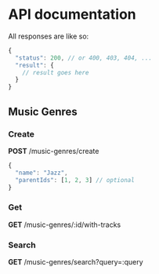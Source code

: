 # API documentation

All responses are like so:

```js
{
  "status": 200, // or 400, 403, 404, ...
  "result": {
    // result goes here
  }
}
```

## Music Genres

### Create

**POST** /music-genres/create
```js
{
  "name": "Jazz",
  "parentIds": [1, 2, 3] // optional
}
```

### Get

**GET** /music-genres/:id/with-tracks

### Search

**GET** /music-genres/search?query=:query

